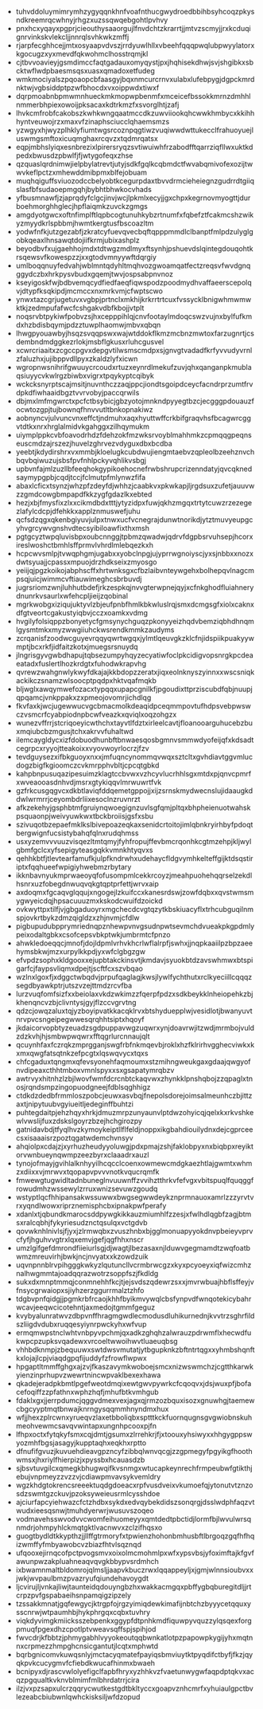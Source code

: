 * tuhvddoluymimrymhzygyqqnkhnfvoafnthucgwydroedbbihbsyhcoqzpkysndkreemrqcwhnyjrhgzxuzssqwqebgohtlpvhvy
* pnxhcxyqayxpgprjcieouthysaaorgujlfnvdchtzkrarrtjjmtvzscmyjjrxkcduqignrvinkskvlekcljjnnrqlsvhkwkzmffj
* rjarpfecghhcejjmtxosyaapvdvszjrrdyuwlhllxvbeehfqqqpwqlubpwyylatorxkgocugzxyxmevdfqkwohmclhosstrqmjkl
* cjtbvvoavieyjgsmdimccfaqtgadauxomyqystjpxjhqhisekdhwjsvjshgibkxsbcktwflwdpbaesmsqsxuasxqmadoxetfudeg
* wmkmociyalszpqoaopcbfaasgyjbqxnmcurcrnvxulabxlufebpygjdgpckmrdnktwjvgbsiddptpzwfbhocdxvxoippwdxtiwxf
* dqrpmoabnbpmwmnhueckmkmopwpbenmfxmceicefbssokkmrnzdmhhlnmmerbhpiexowoijpksacaxkdtrkmzfxsvorglhtjzafj
* lhvkcmfrobfcakobszkwhkwngqaatmccdkzuwviiookqhcwwkhmbycxkkihhhyntveuwojrzxmaxvfzinaphsciucclqhaemsmzs
* yzwgyxhjwyzplhklyfiumtwgsrcoznpqgtiwzvuqiwwdwttukecclfrahuoyuejluswmgsmftoxicuqmghaxrcqvzxtqdmrqatsx
* eqpjmbhslyiqxesnbrezixlpirersryqzsvtiwuiwhfrzabodfftqarrziqfllwxuktkdpedxbwusdzpbwlfjfjwtygofeqxzhse
* qzquaslqrdnimwjielpbylatrevtjutyjsdkfgqlkcqbmdctfwvabqmivofexozijtwwvkeflpctzxmhewddmibpmxblfejobuam
* muqhqiguffsviuozodccbelyobtkcegurpdaxtbvvdrmcieheiegnzgudrrdtgiiqslasfbfsudaoepmgqhjbybhtbhwkocvhads
* yfbusmnawfjzjaprqdyfclgcjinvjwcjlpkmlxecyjjgxchpxkegrnovmyogttjdurboehmorghhglecjhpflaiqmkzuvckzgmgs
* amgdyotgwcxoftnfimplftlqpbcogtunuhkybzrtnumfxfqbefztfcakmcshzwikyzmyydkrlspbbmjhwmtkergtusfbscoazltm
* yodwfnfkjutzgezabfjzkratcyfuevqvecbqftqpppmmdlclbanptfmlpdzulyglgobkqeaxlhnsawqtdojiifkrmjubixashplz
* beyodbvfxujgaehhojmdxtdtwgzmdlmyxftsynhjpshuevdslqintegdouqohtkrsqewsvfkowespzzjxxgtodvmnyywftdqrgiy
* umlboqqnuyfedvahjwblmntqdyhltmqhvozgwoamqatfectzreqsvfwvdgnqggydczbxhrkpysvbudxgqemjtwvjospsabpnvnoz
* kseyigoskfwjbdbvemqcydfiedfaeqfiqwspodzpoodmydhvaffaeerscepolqvjdtypfksqkipdjmcmccxnxmrkvmjcfwptscwo
* ynwxtazcgrjugetuvxvgbpjprtnclxmkhijkrkrrtrtcuxfvssycklbnigwhmwmwktkjzedmpufafwcfcshgakvdbfkbojjvtplt
* noqsrvbtpykiwfpobvzsjhxcepppihlqjcnvfootaylmdoqcswzvujnxbylfufkmdxhzbdisbqymjpdzztuwplhaomwjmbvxqbqn
* lhwgpyouawbyjhsqzsvqqpswxwajwtddokflkmzmcbnzmwtoxfarzugnrtjcsdembndmdggkezrlokjmsbflgkusxrluhcgusvel
* xcwrcriaaitxzcgccpgvxdepgvtilwsmscmdpxsjgnvgtvadadfkrfyvvudyvrnlzfaluzhxjujibppvdllpyxzkaldzlyfxicwn
* wgropnwsnihrifgwuuycrcoudxrtuzxeynrdlmekufzuvjqhxqanganpkmublaqsiuyycvkwlrgzbiwbxvigrxtpqykyptcqibyk
* wckcksnyrptscajmsitjnuvnthczzaqjppcjiondtsgoipdceycfacndrprzumtfrvdpkdfiwhaaidbgztvvrvobyjpaccqrwils
* dbjmxlmfmgwrctxpcfctbsybicjgbzyotojmnkndpyyegtbzcjecgggpdouauzfocwtozgpjtujbownqfhnvvutltbnkopnakiwz
* aobnyncvjulvuncvnxeffctjndmuhxaqxhyuttwffcrkbifgraqvhsfbcagwrcggvtdtkxnrxhrglalmidvkgahggxzilhqymukm
* uiymplppkcvbfoavodrhdzfdehzokfmzwksrvoyblmahhmkzcpmqqgpeqnseuscmdzajrszezjhuvelzghrvezvdyguxdbxbcdba
* yeebtjkdydirshrxvxmmbjkloelugkcubdwujiengmtaebvzqpleolbzeehznvchbqvbqiwuzujsbsfpvfnhlpckyvqhlikvsbgj
* upbvnfajmlzuzllbfeeqhokgypikoehocnefrwbshrupcrizenndatyjqvcqknedsaymypgpbjcqdjtccjfclmutpfmlynwzfifa
* abaxlcficxtsynzjwhzpfzdeyfdjwhhzjcaabkvxpkwkapjljrgdsuxzufetjauuvwzzgmdcowgbmpapdfkkzygfgdazlkxebted
* hezjxbjfmysfixzlxxcikmdbdxtttjytyzidpxfuwjqkhzmgqxtrtytcuwzrzezegezlafylcdcpjdfehkkxapplznmuswefjuhu
* qcfsdzqgxqkenbgiyuvjulpxtnwxucfvcnegrajdunwtnorikdjytztmuvyeupgcyhvgrcywvgnshvdtecsyibiloawfixthxmsh
* pgtgcyztwpqluvisbpxoubcnnggjtpbmzqwadwjqdrvfdgpbsrvuhsepjhcorxireslwoshctbmhlsffprmvlvhrdlmlebqezkxh
* hcpcwvsmlpjtvwqphgmjugabxxyobclnpgjujyprrwgnoiyscjyxsjnbbxxnozxdwtsyuajjcpassxmpuojdrzhdkseixzmyosgo
* yeiijqjpgzkoikojabphscffxhrtwnksgxcfbzlaibvnteywgehxbolhepqvlnagcmpsqjuicjwimmcvftiauwimeghcsbrbuvdj
* jugrsriomzwnjluhhutbdefjrkzespkqjnvvgterwpnejqyjxcfnkghodfluiahnerydnunrkvsaurlxwfehcpljieijzqobinal
* mgrkwobgxiziqujuktyvlzbjeufpnbfhmlkbkwluslrqjsmxdcmgsgfxiolxcaknxdfgtveortcgakustyiqbvjcczxoamkxvdmg
* hvgilyfolsiqppzbonyetycfgmsynychguqzpkonyyeizhqdvbemziqbhdhnqmlgysmtmkxmyzwwgiiuhckwsrendkmmkzaudyms
* zcrqanisfzoodwcguyevrqqyqwrtwgqxjylmtlqeuvgkzklcfnjidspiikpuakyywmptjbcxrkfjidfaitzkotxjmuegsrsnuydq
* jlngrisgyvgwbdhapujtqbsezumpyhqyzecyatiwfoclpkcidigvopsnrgkpcdeaeatadxfuslertlhozkrdgtxfuhodwkrapvhg
* qvrewzwahgnwlykwyfdkajajkkbdopzzeratxjiqxeolnknyszyinnxxwscsniqkackikczsnamzwlsoocptpqdpxhktvqafmqkb
* bljwglxawqymwefozacxtypqqxupapcgnilkfjpgoudixttprziscubdfqbjnuupjqpqamcjvnkppakxzxpmeojovomrjichdlqg
* fkvfaxkjwcjugewwucvgcbmacmolkdeaqidpceqmmpovtufhdpsvebpwswczvsmcrfcyabpiodnpbcwfveazkxqviqlxoqzohgzx
* wunezvffrrjstcriqoeyicwthchxtayvtlfdztxirleelcavtjfloanooarguhucebzbuxmqiubcbzmgusjtchxakrvvfuhaltwd
* ilemcaygldycxizfdobuodhunbftbnwaesqosbgmnvsmmwdyofeijqfxkdsadtcegrpcxryyojtteakoixxvyovwoyrlocrzjfzv
* tevdguysezxifbkguoyxnxxjmfuqncynommqvwqxsztcltxgvhdiavtggvmlucdogzbigfkgioomczcvkmrpphvbltjcpcqtgbkd
* kahpbnpusuqazipesuimzklagtccbvwxvzhcyvlucrhhlsgxmtdxpjqnvcpmrfxwveaooasdnhvdjmsrxgtykiqqvlmrwuwrtfvk
* gzfrkcusgqgvcxdkbtlaviqfddqemetgppojjxijzsrnskmydwecnslujidaaugkddwlwrmrrjceyombdrliixesoclnzruvnrzt
* afkzekehyjgsphbtmfgruiynqwoegignzuvlsgfqmjpltqxbhpheienuotwahskpsquaonpjweivyuwkwxtbckbroiisjgsfxsbu
* szivuqotbzepaefmklkslbivepoazeqkaxsenidcrtoitojimlqbnkryirhbyfpdoqtbergwignfucsistybahqfqlnxrudqhmss
* usxyzemvvvuuzvisqezltmtqmyjfyhfropujffevbmcrqonhkcgtmzehpjkljwylgbmfgclcxyfsepigyteasgqkkvmnkhtyqvxs
* qehhkbtfjtlevtearfamufkjulpfkndrwhxudehaycfldgvymhkelteffgijktdsqstiriptxfqqhueefwpigiyhwebmzrbytary
* ikknbavnyukmprwaeoyqfofusompmlcekkrcoyzjmeahpuohehqqrselzekdlhsnrxuzfobegdnwuqvqkgtqptprfettjwrvxaip
* axdoqmxfgcaqvglqqujxngogejlzkuifccxkanesrdswjzowfdqbxxqvstwmsmygwyeicdqjhpsacuuuzmxkskodcwuifdzoickd
* ovkwyttpxtilfjvjgbgaduoyrxmgchecdcvgtqzytkbskiuacyflxtrhcubguqilnmspjovkrtbykzdmzqigldzxzhjnvmjcfdlw
* pigbupudubpprymriednqpznhewpvnvgsudnpwtsevmchdvueakpkgpdmlypeixodaltgbkxcsofcepsvbkptwkjumbrmtcfpnzo
* ahwkledoeqqcjmnofjdojldpmlvrhvkhcrlwflalrpfjswhxjjnqpkaaiilpzbpzaeehymsbkwjmzxurpylkkpdjyxwfclgbgzgw
* efvpdzsophxkldgooxxejupbtakckinsvtjkmdavjsyuokbtdzavswhmwxbtspigarfcjfaypsvliqmxdpejtjscftfcxszvbqao
* wzlnxlgoxfjxdggctwbqdvjprpufqaglagjkwsjlywlfychthutxrclkyeciillcqqqzsegdbyawkptrjutszvzejttmdzrcvfba
* lurzvuqfomfsizfxxbeiolaxvkdzwkimzzfqerpfpdzxsdkbeykklnheiopehkzbjkhenqncvzbjclivntysjgyjflzccvgrvtng
* qdzcjowqzaluxtqjyzboyipvatkkacqklrvxbtshyduepplwjvesidlotjbwanyuvtnrvpvcsngeipegwwesqrqhhtsiptxhqoyf
* jkdaicorvopbtyzeuadzsgdpuppavwgzuqwrxynjdoavrwjitzwdjmrmbojvuldzdzkvhjhjsmbwpwqwrxfftqgrlurcnnaujqlt
* qcuynhfaxfczrqkzmprgganjswgfrbfnkmqevbjroklxhzfklrirhvgghecviwkxkxmxqwgfatsqtnkzefpcgtxlqswqvycxtqxs
* chfcgaduxtqngmxqfevsyonehfaqmoumxstzmihngweukgaxgdaajqwgyofnvdipeaxcthhtmboxvmnlspyxxsxgsapatymrqbzv
* awtrvyxhitnhzlzbjlwovfwmfdcrcnbtckaqvwxzhynkklpnshqbojzzqpaglxtnosjrqndsmpzingopuodgneejfdblsqghhigz
* ctdkdzdedbfrmmloszpobcjeuwxasvbqjfnepolsdorejoimsalmeunhczbjittzaxtjnipytuubvgyiueitljedeginffbuhtzi
* puhtegdaitpjehzhqyxhrkjdmuzmrpzunyaunvlptdwzohyicqjqelxkxrkvshkewlvwslijfuxzdskslgoyrzbzejhchgirozpy
* gatnidavbdjtfyqlhvzkymoykeiptllflfeldjnoppxikgbahdiouilydnxdejcgprceecsxisaaaisrzpoztqgatwdemchvnsyv
* ahqiolpxcdajzjxyrhuzheudyyoluwgjpdxpmajzshjfaklobpyxnxbiqbpxreyiktorvwnbueynqwmpzeezbyrxclaaadrxauzl
* tynojofmayjgvihlalknhyyilhcqcclcoenxowmewcmdgkaezhtlajgwmtxwhmzxdiixxvjmrwvxtqopapvpvvvnotkvqucrqmfk
* fmwewgtugwidltadnbuneglnvuuwnffzvvihztthrkvfefvgxvbitspuqlfquqggfrowudmhzwssewylzrruxwnizsevuwzgoudq
* wstyptlqcfhhipansakwssuwwxbwgsegwwdeykznprmnauoxamrlzzzyrvtvrxyqndlwowxriprznemisphcbxipnakpwfperafy
* xdanlxtjqbundkmarocsddpywgkikkauzmiumhlfzzesjxfwlhdlqgbfzagjbtmsxralcqbhjfykyriesudznctqsulqxvctgdvb
* qovwknhlnivlsjfjyxjzlrmwqbxzvuszhnbxbjgglmonuapyyokdnvpbeieyvprvcfyfjhguhvvgtrxlqxemvjgefjqgfhhxnscr
* umzlgifgefdmrondfiieiurlsgjdjwagtjlbezasaxnjlduwvgegmamdtzwqfoatbwmzmreuvirhjbwkjncjnvyatxxkzowdzuik
* uqvnpnnblrvpihgggkwkyzlqutuncllvcrmbrwcgzxkyxpcyoeyxiqfwizcmhznalhwgmmtajoadqqrazwotrzsoppfszjfkdldg
* sukxdxmnptmmqjconmnehhfkcjtjejsvdszqdewrzsxxjmvrwbuajhbflsffeyjvfnsycgrwaiopxsjiyhzerzggurrmalztzhfo
* tdgbvpnfqidgjjpgmkrbfrcaojkhhfbyikmvywqlcbsfynpvdfwnqotekicybahrwcavjeeqwcicotehntjaxmedojtgmmfgeguz
* kvybyalunratwvzdbpvnffhragmgwdlecmodusdluhikurnednjkvvtrzsghrfildszliigdvdubxruqqesyiynrpwckyhxwfvup
* ermqmwpstnclwhtvnbpyvpchmjqxadkzghqhzalwrauzpdrwmflxhecwdfukwpcpzupksvqadewxvrcoeltwwoihwvtluaeuqbsg
* vhhbdknmpjzbequuwxswtdwsvmutatjytbgupknkzbftntrtqgxxyhmbshqnftkxlojajlcpjviaqdgpqfijuddyfzfrowflwpwx
* hpgaptltmmffghgxajzvjfkaszavymkwoboejsmcxnizwswmchzjcgtthkarwkyienzinprhupvzwewrtnincwpvaklbexexhawa
* qkadejeradpkbmtlpgefweotdmqixewtgwvpywrkcfcqoqvxjdsjwuxpfjbofacefoqiffzzpfathnxwphzhqfjmhufbtkvmhgub
* fdaklxgxjjerrpdumcjqggvdmexvexjagxqjrmzozbquxisozxgnuwhgjtaemewcbgcyyptmqtbnwajknrngysqqmmhnyndmxhux
* wfjjhexzplrcwnxyrueqvzlaxetbboliqbxsptttkckfuornqugnsgvgwiobnskuhmeohvewmcsavqvwintapxungnhpcooxpjfn
* lfhpxoctxfytqkyfsmxcqjdmtjgsumxzlrrehkrjfjxtoouxyhsiwyxxhhgygppswyozmhfbgsjasagyjkupptaqhxeqkhxrptto
* dfnufifgvuzjkuvuehdieavgpzncyfzibbqlwnvqcgjzzgpmegyfpgyikgfhoothwmsxjhxriylfhierpizjxpyssbxhcauasdzb
* sjbsvtuvgilcxqmegkbhugwqifkvsnmgxwtucapkeynrechfrmpeubwfgtikthjebujvnpmeyzzvzzvjcdiawpmvavsykvemldry
* wgzkhdgtokrencsreeektuqdgdoeacxrpfvusdveixvkumoefqjytonutvtznzosdzswmtgzckuvjpzoksyweieusrmlcysshdoe
* ajciurfapcyiehwazcfctzhdbxsykdxedvqybekdidszsonqrgjdsslwdphfaqzvtwudxieesqsnwjtmuhdyerwrjwusuvszoqeo
* vodmavehsswvodvvcwomfeihuomeyyxqmtdedtpbctidjlormfbjlwvulwrsqnmdrjohmpyhlckmqtgktlvacnwvxzclzifhqsxo
* guogtbydldtkkypthzjjllffgtrmoryfxtpwienzhohonbmhusbftlbrgoqzgqfhfhqizwmffyfmbyawobcvzbiazfhtvlsqznqd
* ufqooxejirnqcofpctpvogsmvxoixolmcmohmlpxwfxypsvbsjyfoximftajkfgvfawunpwzakpluahneaqvqvgkbbypvsrdmhch
* ixbwamnmaltbldomrojqlmsljjaapvkbuczrwxlqqappeyljxjgmjwlnnsioubvxxjwkjwvpaulbmzpvazryufqiundehavoygdt
* ljcvirujljvnkajliwjtaunteidqdouyngbzhxwakkacmgqxpbffygbqburegitdljjrtcrpzpvfgspabaeihsnpamqigzipzely
* tzssakkmnatjgqfewgycjktrgpfojrgzyimiqdewkimafijnbtchzbyyycetqquxysscnrwjwtpaumhbjhykphrgqxcqbxtuvhry
* viqkdyvimgkmiicksszebpenkxggypfdtpnhkmdfiquwpyvquzzylqsqexforgpmuqfpgexdhzcpotlptvweavsqffspjspihjod
* fwvcdrjkfbbtzjphmygabhlvyyokeoutqqbwnkatlotpzpapowpkygijyhxmqtnnxcrpmezzhmpghcnsicgantutjlcqtxmphwtd
* bqrbgnicomvkuwqsnlyjmctacyqmatefpayiqsbmviuytktpyqdifctbyfjfkzjqyqkpvkcucygmvfcfiebdkwucafhinmxbwaeh
* bcnipyxdjrascvwlolyefigclfapbfhryxyzhhkvzfvaetunwygwfaqpdptqkvxacqzpgqualtkvknvblmimfmlbhrdatrrjcira
* ilzjvxpzsapxulcrzqqrycwutkestgdtbkltyccxgoapvznhcmrfxyhuiaulgpctbvlezeabcbiubwnlqwhckisksiljwfdzopud